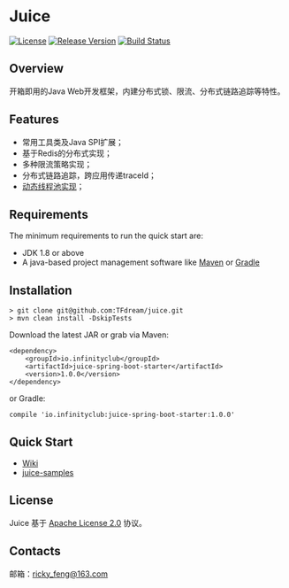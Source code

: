 # Juice
[![License](https://img.shields.io/badge/license-Apache%202-green.svg)](https://www.apache.org/licenses/LICENSE-2.0) [![Release Version](https://img.shields.io/badge/release-1.0.0-red.svg)](https://github.com/TFdream/juice/releases) [![Build Status](https://travis-ci.org/TFdream/juice.svg?branch=master)](https://travis-ci.org/TFdream/juice)

## Overview
开箱即用的Java Web开发框架，内建分布式锁、限流、分布式链路追踪等特性。

## Features
* 常用工具类及Java SPI扩展；
* 基于Redis的分布式实现；
* 多种限流策略实现；
* 分布式链路追踪，跨应用传递traceId；
* [动态线程池实现](https://tech.meituan.com/2020/04/02/java-pooling-pratice-in-meituan.html)；

## Requirements
The minimum requirements to run the quick start are:
* JDK 1.8 or above
* A java-based project management software like [Maven](https://maven.apache.org/) or [Gradle](http://gradle.org/)

## Installation
```
> git clone git@github.com:TFdream/juice.git
> mvn clean install -DskipTests
```

Download the latest JAR or grab via Maven:
```
<dependency>
    <groupId>io.infinityclub</groupId>
    <artifactId>juice-spring-boot-starter</artifactId>
    <version>1.0.0</version>
</dependency>
```

or Gradle:
```
compile 'io.infinityclub:juice-spring-boot-starter:1.0.0'
```

## Quick Start
* [Wiki](https://github.com/TFdream/juice/wiki)
* [juice-samples](https://github.com/TFdream/juice-samples)

## License
Juice 基于 [Apache License 2.0](https://github.com/TFdream/juice/blob/master/LICENSE) 协议。

## Contacts
邮箱：ricky_feng@163.com
